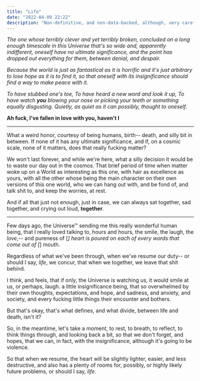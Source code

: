 ```yaml
---
title: "Life"
date: "2022-04-09 22:22"
description: "Non-definitive, and non-data-backed, although, very carefully and beautifully crafted words, about life."
---
```


*The one whose terribly clever and yet terribly broken, concluded on a long enough timescale in this Universe that's so wide and, apparently indifferent, oneself have no ultimate significance, and the point has dropped out everything for them, between denial, and despair.*

*Because the world is just as fantastical as it is horrific and it's just arbitrary to lose hope as it is to find it, so that oneself with its insignificance should find a way to make peace with it.*

*To have stubbed one's toe, To have heard a new word and look it up, To have watch __you__ blowing your nose or picking your teeth or something equally disgusting. Quietly, as quiet as it can possibly, thought to oneself.*

__Ah fuck, I've fallen in love with you, haven't I__

---

What a weird honor, courtesy of being humans, birth-- death, and silly bit in between. If none of it has any ultimate significance, and if, on a cosmic scale, none of it matters, does that really fucking matter?

We won't last forever, and while we're here, what a silly decision it would be to waste our day out in the cosmos. That brief period of time when matter woke up on a World as interesting as this one, with hair as excellence as yours, with all the other whose being the main character on their own versions of this one world, who we can hang out with, and be fond of, and talk shit to, and keep the worries, at rest.

And if all that just not enough, just in case, we can always sat together, sad together, and crying out loud, __together__.


---

Few days ago, the Universe™ sending me this really wonderful human being, that I really loved talking to, hours and hours, the smile, the laugh, the *love*,-- and pureness of [_] heart is poured on each of every words that come out of [_] mouth.

Regardless of what we've been through, when we've resume our duty-- or should I say, *life*, we concur, that when we together, we leave that shit behind.

I think, and feels, that if only, the Universe is watching us, it would smile at us, or perhaps, laugh. a little insignificance being, that so overwhelmed by their own thoughts, expectations, and hope, and sadness, and anxiety, and society, and every fucking little things their encounter and bothers.

But that's okay, that's what defines, and what divide, between life and death, isn't it?

So, in the meantime,  let's take a moment, to rest, to breath, to reflect, to think things through, and looking back a bit, so that we don't forget, and hopes, that we can, in fact, with the insignificance, although it's going to be violence.

So that when we resume, the heart will be slightly lighter, easier, and less destructive, and also has a plenty of rooms for, possibly, or highly likely future problems, or should I say, *life*.

